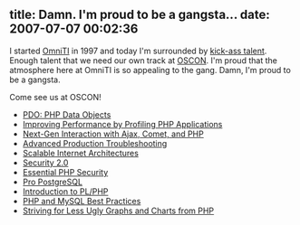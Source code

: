 title: Damn.  I'm proud to be a gangsta...
date: 2007-07-07 00:02:36
---

<p>I started <a href="http://omniti.com">OmniTI</a> in 1997 and today I'm surrounded by <a href="http://omniti.com/people">kick-ass talent</a>.  Enough talent that we need our own track at <a href="http://conferences.oreillynet.com/os2007/">OSCON</a>.  I'm proud that the atmosphere here at OmniTI is so appealing to the gang.  Damn, I'm proud to be a gangsta.</p>

<p>Come see us at OSCON!</p>

<ul>
<li><a href="http://conferences.oreillynet.com/cs/os2007/view/e_sess/12933">PDO: PHP Data Objects</a></li>
<li><a href="http://conferences.oreillynet.com/cs/os2007/view/e_sess/12917">Improving Performance by Profiling PHP Applications</a></li>
<li><a href="http://conferences.oreillynet.com/cs/os2007/view/e_sess/13088">Next-Gen Interaction with Ajax, Comet, and PHP</a></li>
<li><a href="http://conferences.oreillynet.com/cs/os2007/view/e_sess/12060">Advanced Production Troubleshooting</a></li>
<li><a href="http://conferences.oreillynet.com/cs/os2007/view/e_sess/12458">Scalable Internet Architectures</a></li>
<li><a href="http://conferences.oreillynet.com/cs/os2007/view/e_sess/12862">Security 2.0</a></li>
<li><a href="http://conferences.oreillynet.com/cs/os2007/view/e_sess/12863">Essential PHP Security</a></li>
<li><a href="http://conferences.oreillynet.com/cs/os2007/view/e_sess/12808">Pro PostgreSQL</a></li>
<li><a href="http://conferences.oreillynet.com/cs/os2007/view/e_sess/12801">Introduction to PL/PHP</a></li>
<li><a href="http://conferences.oreillynet.com/cs/os2007/view/e_sess/12851">PHP and MySQL Best Practices</a></li>
<li><a href="http://conferences.oreillynet.com/cs/os2007/view/e_sess/12855">Striving for Less Ugly Graphs and Charts from PHP</a></li>
</ul>


